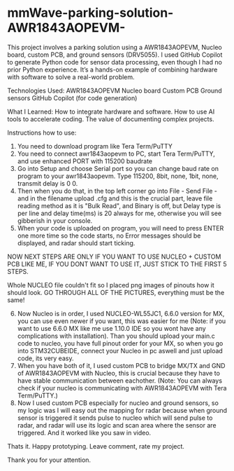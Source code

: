 # mmWave-parking-solution-AWR1843AOPEVM-
This project involves a parking solution using a AWR1843AOPEVM, Nucleo board, custom PCB, and ground sensors (DRV5055). I used GitHub Copilot to generate Python code for sensor data processing, even though I had no prior Python experience. It’s a hands-on example of combining hardware with software to solve a real-world problem.

Technologies Used:
AWR1843AOPEVM
Nucleo board
Custom PCB
Ground sensors
GitHub Copilot (for code generation)


What I Learned:
How to integrate hardware and software.
How to use AI tools to accelerate coding.
The value of documenting complex projects.


Instructions how to use: 

1. You need to download program like Tera Term/PuTTY
2. You need to connect awr1843aopevm to PC, start Tera Term/PuTTY, and use enhanced PORT with 115200 baudrate
3. Go into Setup and choose Serial port so you can change baud rate on program to your awr1843aopevm. Type 115200, 8bit, none, 1bit, none, transmit delay is 0 0.
4. Then when you do that, in the top left corner go into File - Send File - and in the filename upload .cfg and this is the crucial part, leave file reading method as it is "Bulk Read", and Binary is off, but Delay type is per line and delay time(ms) is 20 always for me, otherwise you will see gibberish in your console.
5. When your code is uploaded on program, you will need to press ENTER one more time so the code starts, no Error messages should be displayed, and radar should start ticking.

NOW NEXT STEPS ARE ONLY IF YOU WANT TO USE NUCLEO + CUSTOM PCB LIKE ME, IF YOU DONT WANT TO USE IT, JUST STICK TO THE FIRST 5 STEPS.

Whole NUCLEO file couldn't fit so I placed png images of pinouts how it should look. GO THROUGH ALL OF THE PICTURES, everything must be the same!

6. Now Nucleo is in order, I used NUCLEO-WL55JC1, 6.6.0 version for MX, you can use even newer if you want, this was easier for me (Note: if you want to use 6.6.0 MX like me use 1.10.0 IDE so you wont have any complications with installation). Than you should upload your main.c code to nucleo, you have full pinout order for your MX, so when you go into STM32CUBEIDE, connect your Nucleo in pc aswell and just upload code, its very easy.
7. When you have both of it, I used custom PCB to bridge MX/TX and GND of AWR1843AOPEVM with Nucleo, this is crucial because they have to have stable communication between eachother. (Note: You can always check if your nucleo is communicating with AWR1843AOPEVM with Tera Term/PuTTY.)
8. Now I used custom PCB especially for nucleo and ground sensors, so my logic was I will easy out the mapping for radar because when ground sensor is triggered it sends pulse to nucleo which will send pulse to radar, and radar will use its logic and scan area where the sensor are triggered. And it worked like you saw in video.


Thats it. Happy prototyping. Leave comment, rate my project. 


Thank you for your attention.
